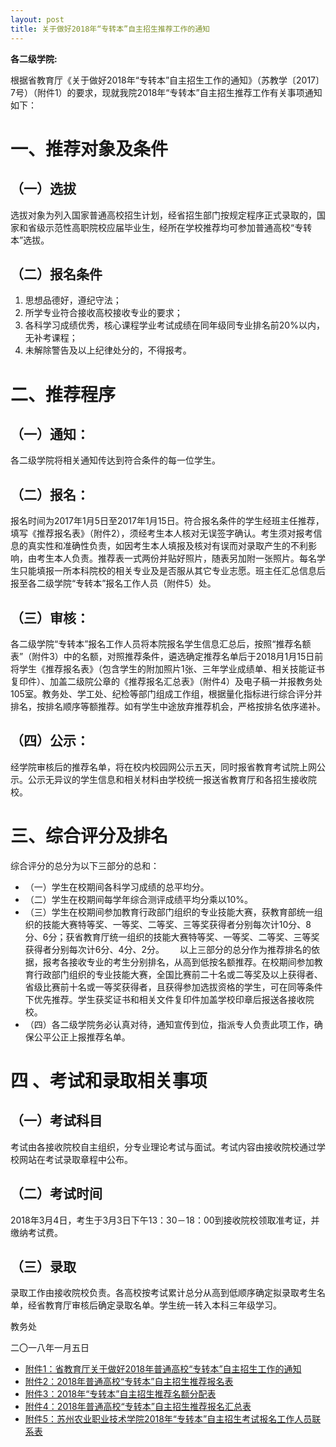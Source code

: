 ```yaml
---
layout: post
title: 关于做好2018年“专转本”自主招生推荐工作的通知
---
```


**各二级学院:**

根据省教育厅《关于做好2018年“专转本”自主招生工作的通知》（苏教学〔2017〕7号）（附件1）的要求，现就我院2018年“专转本”自主招生推荐工作有关事项通知如下：

<!--more-->

# 一、推荐对象及条件
## （一）选拔

选拔对象为列入国家普通高校招生计划，经省招生部门按规定程序正式录取的，国家和省级示范性高职院校应届毕业生，经所在学校推荐均可参加普通高校“专转本”选拔。

## （二）报名条件
1. 思想品德好，遵纪守法；
2. 所学专业符合接收高校接收专业的要求；
3. 各科学习成绩优秀，核心课程学业考试成绩在同年级同专业排名前20%以内，无补考课程；
5. 未解除警告及以上纪律处分的，不得报考。

# 二、推荐程序

## （一）通知：

各二级学院将相关通知传达到符合条件的每一位学生。

## （二）报名：

报名时间为2017年1月5日至2017年1月15日。符合报名条件的学生经班主任推荐，填写《推荐报名表》（附件2），须经考生本人核对无误签字确认。考生须对报考信息的真实性和准确性负责，如因考生本人填报及核对有误而对录取产生的不利影响，由考生本人负责。推荐表一式两份并贴好照片，随表另加附一张照片。每名学生只能填报一所本科院校的相关专业及是否服从其它专业志愿。班主任汇总信息后报至各二级学院“专转本”报名工作人员（附件5）处。

## （三）审核：

各二级学院“专转本”报名工作人员将本院报名学生信息汇总后，按照“推荐名额表”（附件3）中的名额，对照推荐条件，遴选确定推荐名单后于2018月1月15日前将学生《推荐报名表》（包含学生的附加照片1张、三年学业成绩单、相关技能证书复印件）、加盖二级院公章的《推荐报名汇总表》（附件4）及电子稿一并报教务处105室。教务处、学工处、纪检等部门组成工作组，根据量化指标进行综合评分并排名，按排名顺序等额推荐。如有学生中途放弃推荐机会，严格按排名依序递补。

## （四）公示：

经学院审核后的推荐名单，将在校内校园网公示五天，同时报省教育考试院上网公示。公示无异议的学生信息和相关材料由学校统一报送省教育厅和各招生接收院校。

# 三、综合评分及排名

综合评分的总分为以下三部分的总和：

* （一）学生在校期间各科学习成绩的总平均分。
* （二）学生在校期间每学年综合测评成绩平均分乘以10%。
* （三）学生在校期间参加教育行政部门组织的专业技能大赛，获教育部统一组织的技能大赛特等奖、一等奖、二等奖、三等奖获得者分别每次计10分、8分、6分；获省教育厅统一组织的技能大赛特等奖、一等奖、二等奖、三等奖获得者分别每次计6分、4分、2分。　　
以上三部分的总分作为推荐排名的依据，报考各接收专业的考生分别排名，从高到低按名额推荐。在校期间参加教育行政部门组织的专业技能大赛，全国比赛前二十名或二等奖及以上获得者、省级比赛前十名或一等奖获得者，且获得参加选拔资格的学生，可在同等条件下优先推荐。学生获奖证书和相关文件复印件加盖学校印章后报送各接收院校。　
* （四）各二级学院务必认真对待，通知宣传到位，指派专人负责此项工作，确保公平公正上报推荐名单。

# 四 、考试和录取相关事项
## （一）考试科目

考试由各接收院校自主组织，分专业理论考试与面试。考试内容由接收院校通过学校网站在考试录取章程中公布。

## （二）考试时间

2018年3月4日，考生于3月3日下午13：30－18：00到接收院校领取准考证，并缴纳考试费。

## （三）录取
录取工作由接收院校负责。各高校按考试累计总分从高到低顺序确定拟录取考生名单，经省教育厅审核后确定录取名单。学生统一转入本科三年级学习。


教务处

二〇一八年一月五日

* [附件1：省教育厅关于做好2018年普通高校“专转本”自主招生工作的通知](https://share.weiyun.com/5AWHzgy)
* [附件2：2018年普通高校“专转本”自主招生推荐报名表](https://share.weiyun.com/5WmfVAF)
* [附件3：2018年“专转本”自主招生推荐名额分配表](https://share.weiyun.com/5Wsc5f5)
* [附件4：2018年普通高校“专转本”自主招生推荐报名汇总表](https://share.weiyun.com/5b9SY9q)
* [附件5：苏州农业职业技术学院2018年“专转本”自主招生考试报名工作人员联系表](https://share.weiyun.com/5srFiIJ)
